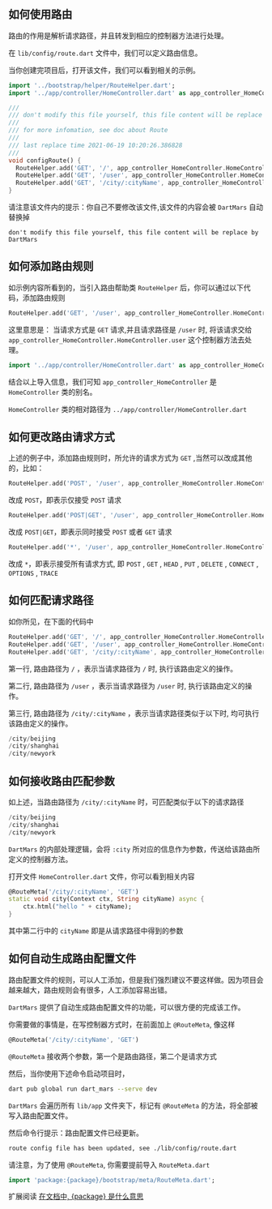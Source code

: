## 如何使用路由

路由的作用是解析请求路径，并且转发到相应的控制器方法进行处理。

在 `lib/config/route.dart` 文件中，我们可以定义路由信息。

当你创建完项目后，打开该文件，我们可以看到相关的示例。

```dart
import '../bootstrap/helper/RouteHelper.dart';
import '../app/controller/HomeController.dart' as app_controller_HomeController;

///
/// don't modify this file yourself, this file content will be replace by DartMars
///
/// for more infomation, see doc about Route
///
/// last replace time 2021-06-19 10:20:26.386828
///
void configRoute() {
  RouteHelper.add('GET', '/', app_controller_HomeController.HomeController.index);
  RouteHelper.add('GET', '/user', app_controller_HomeController.HomeController.user);
  RouteHelper.add('GET', '/city/:cityName', app_controller_HomeController.HomeController.city);
}
```

请注意该文件内的提示：你自己不要修改该文件,该文件的内容会被 `DartMars` 自动替换掉
```
don't modify this file yourself, this file content will be replace by DartMars
```

## 如何添加路由规则
如示例内容所看到的，当引入路由帮助类 `RouteHelper` 后，你可以通过以下代码，添加路由规则
```dart
RouteHelper.add('GET', '/user', app_controller_HomeController.HomeController.user);
```
这里意思是：
当请求方式是 `GET` 请求,并且请求路径是 `/user` 时, 将该请求交给 `app_controller_HomeController.HomeController.user` 这个控制器方法去处理。

```dart
import '../app/controller/HomeController.dart' as app_controller_HomeController;
```
结合以上导入信息，我们可知 `app_controller_HomeController` 是 `HomeController` 类的别名。

`HomeController` 类的相对路径为 `../app/controller/HomeController.dart`


## 如何更改路由请求方式

上述的例子中，添加路由规则时，所允许的请求方式为 `GET` ,当然可以改成其他的，比如：
```dart
RouteHelper.add('POST', '/user', app_controller_HomeController.HomeController.user);
```
改成 `POST`，即表示仅接受 `POST` 请求

```dart
RouteHelper.add('POST|GET', '/user', app_controller_HomeController.HomeController.user);
```
改成 `POST|GET`，即表示同时接受 `POST` 或者 `GET` 请求

```dart
RouteHelper.add('*', '/user', app_controller_HomeController.HomeController.user);
```
改成 `*`，即表示接受所有请求方式, 即 `POST` , `GET` , `HEAD` , `PUT` , `DELETE` , `CONNECT` , `OPTIONS` , `TRACE`


## 如何匹配请求路径

如你所见，在下面的代码中
```dart
RouteHelper.add('GET', '/', app_controller_HomeController.HomeController.index);
RouteHelper.add('GET', '/user', app_controller_HomeController.HomeController.user);
RouteHelper.add('GET', '/city/:cityName', app_controller_HomeController.HomeController.city);
```

第一行, 路由路径为 `/` ，表示当请求路径为 `/` 时, 执行该路由定义的操作。   

第二行, 路由路径为 `/user` ，表示当请求路径为 `/user` 时, 执行该路由定义的操作。   

第三行, 路由路径为 `/city/:cityName` ，表示当请求路径类似于以下时, 均可执行该路由定义的操作。

```dart
/city/beijing   
/city/shanghai    
/city/newyork   
```

## 如何接收路由匹配参数

如上述，当路由路径为 `/city/:cityName` 时，可匹配类似于以下的请求路径

```dart
/city/beijing   
/city/shanghai    
/city/newyork   
```
`DartMars` 的内部处理逻辑，会将 `:city` 所对应的信息作为参数，传送给该路由所定义的控制器方法。

打开文件 `HomeController.dart` 文件，你可以看到相关内容
```dart
@RouteMeta('/city/:cityName', 'GET')
static void city(Context ctx, String cityName) async {
    ctx.html("hello " + cityName);
}
```
其中第二行中的 `cityName` 即是从请求路径中得到的参数

## 如何自动生成路由配置文件
路由配置文件的规则，可以人工添加，但是我们强烈建议不要这样做。因为项目会越来越大，路由规则会有很多，人工添加容易出错。

`DartMars` 提供了自动生成路由配置文件的功能，可以很方便的完成该工作。

你需要做的事情是，在写控制器方式时，在前面加上 `@RouteMeta`, 像这样

```dart
@RouteMeta('/city/:cityName', 'GET')
```

`@RouteMeta` 接收两个参数，第一个是路由路径，第二个是请求方式

然后，当你使用下述命令启动项目时，

```bash
dart pub global run dart_mars --serve dev
```

`DartMars` 会遍历所有 `lib/app` 文件夹下，标记有 `@RouteMeta` 的方法，将全部被写入路由配置文件。

然后命令行提示：路由配置文件已经更新。

```bash
route config file has been updated, see ./lib/config/route.dart 
```

请注意，为了使用 `@RouteMeta`, 你需要提前导入 `RouteMeta.dart`
```dart
import 'package:{package}/bootstrap/meta/RouteMeta.dart';
```
扩展阅读 [在文档中, {package} 是什么意思](https://www.baidu.com)